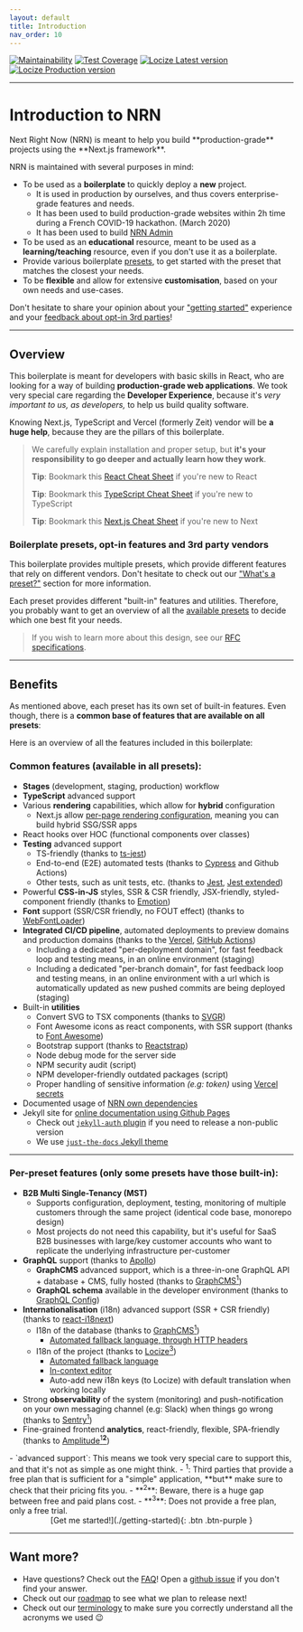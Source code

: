 ```yaml
---
layout: default
title: Introduction
nav_order: 10
---
```


[![Maintainability](https://api.codeclimate.com/v1/badges/3f3f2c0a4106abcb9a1d/maintainability)](https://codeclimate.com/github/UnlyEd/next-right-now/maintainability)
[![Test Coverage](https://api.codeclimate.com/v1/badges/3f3f2c0a4106abcb9a1d/test_coverage)](https://codeclimate.com/github/UnlyEd/next-right-now/test_coverage)
[![Locize Latest version](https://img.shields.io/badge/dynamic/json.svg?style=plastic&color=2096F3&label=locize&query=%24.versions%5B%27latest%27%5D.translatedPercentage&url=https://api.locize.app/badgedata/658fc999-dfa8-4307-b9d7-b4870ad5b968&suffix=%+translated&link=https://www.locize.com&prefix=latest:+)](https://www.locize.app/p/w7jrmdie/statistics/badges)
[![Locize Production version](https://img.shields.io/badge/dynamic/json.svg?style=plastic&color=2096F3&label=locize&query=%24.versions%5B%27production%27%5D.translatedPercentage&url=https://api.locize.app/badgedata/658fc999-dfa8-4307-b9d7-b4870ad5b968&suffix=%+translated&link=https://www.locize.com&prefix=production:+)](https://www.locize.app/p/w7jrmdie/statistics/badges)

---

# Introduction to NRN

<div class="code-example" markdown="1">
Next Right Now (NRN) is meant to help you build **production-grade** projects using the **Next.js framework**.

NRN is maintained with several purposes in mind:
- To be used as a **boilerplate** to quickly deploy a **new** project.
    - It is used in production by ourselves, and thus covers enterprise-grade features and needs.
    - It has been used to build production-grade websites within 2h time during a French COVID-19 hackathon. (March 2020)
    - It has been used to build [NRN Admin](https://github.com/UnlyEd/next-right-now-admin)
- To be used as an **educational** resource, meant to be used as a **learning/teaching** resource, even if you don't use it as a boilerplate.
- Provide various boilerplate [presets](./concepts/presets), to get started with the preset that matches the closest your needs.
- To be **flexible** and allow for extensive **customisation**, based on your own needs and use-cases.

Don't hesitate to share your opinion about your ["getting started"](https://github.com/UnlyEd/next-right-now/issues/14) experience and your [feedback about opt-in 3rd parties](https://github.com/UnlyEd/next-right-now/issues/13)!
</div>

---

## Overview

This boilerplate is meant for developers with basic skills in React, who are looking for a way of building **production-grade web applications**.
We took very special care regarding the **Developer Experience**, because it's _very important to us, as developers,_ to help us build quality software.

Knowing Next.js, TypeScript and Vercel (formerly Zeit) vendor will be **a huge help**, because they are the pillars of this boilerplate.

> We carefully explain installation and proper setup, but **it's your responsibility to go deeper and actually learn how they work**.
>
> **Tip**: Bookmark this [React Cheat Sheet](https://devhints.io/react) if you're new to React
>
> **Tip**: Bookmark this [TypeScript Cheat Sheet](https://react-typescript-cheatsheet.netlify.app/docs/basic/setup) if you're new to TypeScript
>
> **Tip**: Bookmark this [Next.js Cheat Sheet](https://www.saltycrane.com/cheat-sheets/typescript/next.js/latest/) if you're new to Next

### Boilerplate presets, opt-in features and 3rd party vendors

This boilerplate provides multiple presets, which provide different features that rely on different vendors.
Don't hesitate to check out our ["What's a preset?"](./concepts/presets) section for more information.

Each preset provides different "built-in" features and utilities.
Therefore, you probably want to get an overview of all the [available presets](./available-presets) to decide which one best fit your needs.

> If you wish to learn more about this design, see our [RFC specifications](https://github.com/UnlyEd/next-right-now/issues/18).

---

## Benefits

As mentioned above, each preset has its own set of built-in features.
Even though, there is a **common base of features that are available on all presets**:

Here is an overview of all the features included in this boilerplate:

### Common features (available in all presets):

- **Stages** (development, staging, production) workflow
- **TypeScript** advanced support
- Various **rendering** capabilities, which allow for **hybrid** configuration
    - Next.js allow [per-page rendering configuration](https://nextjs.org/docs/basic-features/pages#pre-rendering), meaning you can build hybrid SSG/SSR apps
- React hooks over HOC (functional components over classes)
- **Testing** advanced support
  - TS-friendly (thanks to [ts-jest](https://github.com/kulshekhar/ts-jest))
  - End-to-end (E2E) automated tests (thanks to [Cypress](https://www.cypress.io/) and Github Actions)
  - Other tests, such as unit tests, etc. (thanks to [Jest](https://jestjs.io/), [Jest extended](https://github.com/jest-community/jest-extended))
- Powerful **CSS-in-JS** styles, SSR & CSR friendly, JSX-friendly, styled-component friendly (thanks to [Emotion](https://github.com/emotion-js/emotion))
- **Font** support (SSR/CSR friendly, no FOUT effect) (thanks to [WebFontLoader](https://github.com/typekit/webfontloader))
- **Integrated CI/CD pipeline**, automated deployments to preview domains and production domains (thanks to the [Vercel](https://vercel.com/), [GitHub Actions](https://github.com/features/actions))
  - Including a dedicated "per-deployment domain", for fast feedback loop and testing means, in an online environment (staging)
  - Including a dedicated "per-branch domain", for fast feedback loop and testing means, in an online environment with a url which is automatically updated as new pushed commits are being deployed (staging)
- Built-in **utilities**
  - Convert SVG to TSX components (thanks to [SVGR](https://github.com/gregberge/svgr))
  - Font Awesome icons as react components, with SSR support (thanks to [Font Awesome](https://github.com/FortAwesome/react-fontawesome))
  - Bootstrap support (thanks to [Reactstrap](https://reactstrap.github.io/))
  - Node debug mode for the server side
  - NPM security audit (script)
  - NPM developer-friendly outdated packages (script)
  - Proper handling of sensitive information _(e.g: token)_ using [Vercel secrets](https://vercel.com/docs/v2/serverless-functions/env-and-secrets)
- Documented usage of [NRN own dependencies](./reference/dependencies)
- Jekyll site for [online documentation using Github Pages](https://help.github.com/en/github/working-with-github-pages/about-github-pages-and-jekyll)
  - Check out [`jekyll-auth` plugin](https://github.com/benbalter/jekyll-auth) if you need to release a non-public version
  - We use [`just-the-docs` Jekyll theme](https://github.com/pmarsceill/just-the-docs)

---

### Per-preset features (only some presets have those built-in):

- **B2B Multi Single-Tenancy (MST)**
  - Supports configuration, deployment, testing, monitoring of multiple customers through the same project (identical code base, monorepo design)
  - Most projects do not need this capability, but it's useful for SaaS B2B businesses with large/key customer accounts who want to replicate the underlying infrastructure per-customer
- **GraphQL** support (thanks to [Apollo](https://github.com/apollographql/apollo-client))
  - **GraphCMS** advanced support, which is a three-in-one GraphQL API + database + CMS, fully hosted (thanks to [GraphCMS<sup>1</sup>](https://graphcms.com/?ref=unly-nrn))
  - **GraphQL schema** available in the developer environment (thanks to [GraphQL Config](https://github.com/kamilkisiela/graphql-config))
- **Internationalisation** (i18n) advanced support (SSR + CSR friendly) (thanks to [react-i18next](https://react.i18next.com/))
  - I18n of the database (thanks to [GraphCMS<sup>1</sup>](https://graphcms.com/?ref=unly-nrn))
      - [Automated fallback language, through HTTP headers](https://graphcms.com/features/content-localization/?ref=unly-nrn)
  - I18n of the project (thanks to [Locize<sup>3</sup>](https://locize.com/?lng=en))
      - [Automated fallback language](https://www.i18next.com/principles/fallback)
      - [In-context editor](https://docs.locize.com/more/incontext-editor)
      - Auto-add new i18n keys (to Locize) with default translation when working locally
- Strong **observability** of the system (monitoring) and push-notification on your own messaging channel (e.g: Slack) when things go wrong (thanks to [Sentry<sup>1</sup>](https://sentry.io/))
- Fine-grained frontend **analytics**, react-friendly, flexible, SPA-friendly (thanks to [Amplitude<sup>1</sup>**<sup>2</sup>**](https://amplitude.com/))

<div class="code-example" markdown="1">
- `advanced support`: This means we took very special care to support this, and that it's not as simple as one might think.
- <sup>1</sup>: Third parties that provide a free plan that is sufficient for a "simple" application, **but** make sure to check that their pricing fits you.
- **<sup>2</sup>**: Beware, there is a huge gap between free and paid plans cost.
- **<sup>3</sup>**: Does not provide a free plan, only a free trial.
</div>

<div class="fs-8" markdown="1" style="text-align: center">
[Get me started!](./getting-started){: .btn .btn-purple }
</div>

---

## Want more?

- Have questions? Check out the [FAQ](./faq)! Open a [github issue](https://github.com/UnlyEd/next-right-now/issues?q=is%3Aissue+is%3Aopen+sort%3Aupdated-desc) if you don't find your answer.
- Check out our [roadmap](./roadmap) to see what we plan to release next!
- Check out our [terminology](./reference/terminology) to make sure you correctly understand all the acronyms we used :wink:
